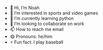 - 👋 Hi, I’m Noah
- 👀 I’m interested in sports and video games
- 🌱 I’m currently learning python
- 💞️ I’m looking to collaborate on work
- 📫 How to reach me email
- 😄 Pronouns: he/him
- ⚡ Fun fact: I play baseball
